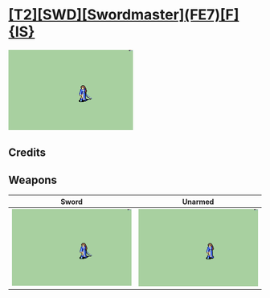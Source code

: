 # [\[T2\]\[SWD\]\[Swordmaster\]\(FE7\)\[F\]{IS}](../%5BT2%5D%5BSWD%5D%5BSwordmaster%5D(FE7)%5BF%5D%7BIS%7D)

<img src="./1.%20Sword/Sword_000.png" alt="[T2][SWD][Swordmaster](FE7)[F]{IS} standing" />

## Credits



## Weapons


|Sword |Unarmed |
|  :---: | :---: |
| <img alt="Sword animation" src="./1.%20Sword/Sword.gif" /> | <img alt="Unarmed animation" src="./8.%20Unarmed/Unarmed.gif" /> |

